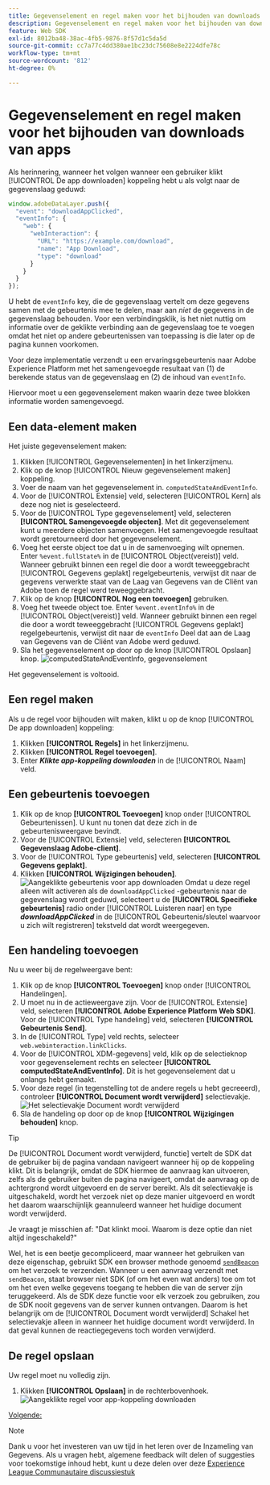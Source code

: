 ```yaml
---
title: Gegevenselement en regel maken voor het bijhouden van downloads van apps
description: Gegevenselement en regel maken voor het bijhouden van downloads van apps
feature: Web SDK
exl-id: 8012ba48-38ac-4fb5-9876-8f57d1c5da5d
source-git-commit: cc7a77c4dd380ae1bc23dc75608e8e2224dfe78c
workflow-type: tm+mt
source-wordcount: '812'
ht-degree: 0%

---
```


# Gegevenselement en regel maken voor het bijhouden van downloads van apps

Als herinnering, wanneer het volgen wanneer een gebruiker klikt [!UICONTROL De app downloaden] koppeling hebt u als volgt naar de gegevenslaag geduwd:

```js
window.adobeDataLayer.push({
  "event": "downloadAppClicked",
  "eventInfo": {
    "web": {
      "webInteraction": {
        "URL": "https://example.com/download",
        "name": "App Download",
        "type": "download"
      }
    }
  }
});
```

U hebt de `eventInfo` key, die de gegevenslaag vertelt om deze gegevens samen met de gebeurtenis mee te delen, maar aan _niet_ de gegevens in de gegevenslaag behouden. Voor een verbindingsklik, is het niet nuttig om informatie over de geklikte verbinding aan de gegevenslaag toe te voegen omdat het niet op andere gebeurtenissen van toepassing is die later op de pagina kunnen voorkomen.

Voor deze implementatie verzendt u een ervaringsgebeurtenis naar Adobe Experience Platform met het samengevoegde resultaat van (1) de berekende status van de gegevenslaag en (2) de inhoud van `eventInfo`.

Hiervoor moet u een gegevenselement maken waarin deze twee blokken informatie worden samengevoegd.

## Een data-element maken

Het juiste gegevenselement maken:

1. Klikken [!UICONTROL Gegevenselementen] in het linkerzijmenu.
1. Klik op de knop [!UICONTROL Nieuw gegevenselement maken] koppeling.
1. Voer de naam van het gegevenselement in. `computedStateAndEventInfo`.
1. Voor de [!UICONTROL Extensie] veld, selecteren [!UICONTROL Kern] als deze nog niet is geselecteerd.
1. Voor de [!UICONTROL Type gegevenselement] veld, selecteren **[!UICONTROL Samengevoegde objecten]**. Met dit gegevenselement kunt u meerdere objecten samenvoegen. Het samengevoegde resultaat wordt geretourneerd door het gegevenselement.
1. Voeg het eerste object toe dat u in de samenvoeging wilt opnemen. Enter `%event.fullState%` in de [!UICONTROL Object(vereist)] veld. Wanneer gebruikt binnen een regel die door a wordt teweeggebracht [!UICONTROL Gegevens geplakt] regelgebeurtenis, verwijst dit naar de gegevens verwerkte staat van de Laag van Gegevens van de Cliënt van Adobe toen de regel werd teweeggebracht.
1. Klik op de knop  **[!UICONTROL Nog een toevoegen]** gebruiken.
1. Voeg het tweede object toe. Enter `%event.eventInfo%` in de [!UICONTROL Object(vereist)] veld. Wanneer gebruikt binnen een regel die door a wordt teweeggebracht [!UICONTROL Gegevens geplakt] regelgebeurtenis, verwijst dit naar de `eventInfo` Deel dat aan de Laag van Gegevens van de Cliënt van Adobe werd geduwd.
1. Sla het gegevenselement op door op de knop [!UICONTROL Opslaan] knop.
   ![computedStateAndEventInfo, gegevenselement](../assets/computed-state-and-event-info-data-element.png)

Het gegevenselement is voltooid.

## Een regel maken

Als u de regel voor bijhouden wilt maken, klikt u op de knop [!UICONTROL De app downloaden] koppeling:

1. Klikken **[!UICONTROL Regels]** in het linkerzijmenu.
1. Klikken **[!UICONTROL Regel toevoegen]**.
1. Enter **_Klikte app-koppeling downloaden_** in de [!UICONTROL Naam] veld.

## Een gebeurtenis toevoegen

1. Klik op de knop **[!UICONTROL Toevoegen]** knop onder [!UICONTROL Gebeurtenissen]. U kunt nu tonen dat deze zich in de gebeurtenisweergave bevindt.
1. Voor de [!UICONTROL Extensie] veld, selecteren **[!UICONTROL Gegevenslaag Adobe-client]**.
1. Voor de [!UICONTROL Type gebeurtenis] veld, selecteren **[!UICONTROL Gegevens geplakt]**.
1. Klikken **[!UICONTROL Wijzigingen behouden]**.
   ![Aangeklikte gebeurtenis voor app downloaden](../assets/download-app-clicked-event.png)
Omdat u deze regel alleen wilt activeren als de `downloadAppClicked` -gebeurtenis naar de gegevenslaag wordt geduwd, selecteert u de **[!UICONTROL Specifieke gebeurtenis]** radio onder [!UICONTROL Luisteren naar] en type **_downloadAppClicked_** in de [!UICONTROL Gebeurtenis/sleutel waarvoor u zich wilt registreren]  tekstveld dat wordt weergegeven.

## Een handeling toevoegen

Nu u weer bij de regelweergave bent:

1. Klik op de knop **[!UICONTROL Toevoegen]** knop onder [!UICONTROL Handelingen].
1. U moet nu in de actieweergave zijn. Voor de [!UICONTROL Extensie] veld, selecteren **[!UICONTROL Adobe Experience Platform Web SDK]**. Voor de [!UICONTROL Type handeling] veld, selecteren **[!UICONTROL Gebeurtenis Send]**.
1. In de [!UICONTROL Type] veld rechts, selecteer `web.webinteraction.linkClicks`.
1. Voor de [!UICONTROL XDM-gegevens] veld, klik op de selectieknop voor gegevenselement rechts en selecteer **[!UICONTROL computedStateAndEventInfo]**. Dit is het gegevenselement dat u onlangs hebt gemaakt.
1. Voor deze regel (in tegenstelling tot de andere regels u hebt gecreeerd), controleer **[!UICONTROL Document wordt verwijderd]** selectievakje.
   ![Het selectievakje Document wordt verwijderd](../assets/document-will-unload.png)
1. Sla de handeling op door op de knop **[!UICONTROL Wijzigingen behouden]** knop.

>[!TIP]
>
>De [!UICONTROL Document wordt verwijderd, functie] vertelt de SDK dat de gebruiker bij de pagina vandaan navigeert wanneer hij op de koppeling klikt. Dit is belangrijk, omdat de SDK hiermee de aanvraag kan uitvoeren, zelfs als de gebruiker buiten de pagina navigeert, omdat de aanvraag op de achtergrond wordt uitgevoerd en de server bereikt. Als dit selectievakje is uitgeschakeld, wordt het verzoek niet op deze manier uitgevoerd en wordt het daarom waarschijnlijk geannuleerd wanneer het huidige document wordt verwijderd.
>
>Je vraagt je misschien af: &quot;Dat klinkt mooi. Waarom is deze optie dan niet altijd ingeschakeld?&quot;
>
>Wel, het is een beetje gecompliceerd, maar wanneer het gebruiken van deze eigenschap, gebruikt SDK een browser methode genoemd [`sendBeacon`](https://developer.mozilla.org/en-US/docs/Web/API/Navigator/sendBeacon) om het verzoek te verzenden. Wanneer u een aanvraag verzendt met `sendBeacon`, staat browser niet SDK (of om het even wat anders) toe om tot om het even welke gegevens toegang te hebben die van de server zijn teruggekeerd. Als de SDK deze functie voor elk verzoek zou gebruiken, zou de SDK nooit gegevens van de server kunnen ontvangen. Daarom is het belangrijk om de [!UICONTROL Document wordt verwijderd] Schakel het selectievakje alleen in wanneer het huidige document wordt verwijderd. In dat geval kunnen de reactiegegevens toch worden verwijderd.

## De regel opslaan

Uw regel moet nu volledig zijn.

1. Klikken **[!UICONTROL Opslaan]** in de rechterbovenhoek.
   ![Aangeklikte regel voor app-koppeling downloaden](../assets/download-app-link-clicked-rule.png)

[Volgende: ](publish-the-library.md)

>[!NOTE]
>
>Dank u voor het investeren van uw tijd in het leren over de Inzameling van Gegevens. Als u vragen hebt, algemene feedback wilt delen of suggesties voor toekomstige inhoud hebt, kunt u deze delen over deze [Experience League Communautaire discussiestuk](https://experienceleaguecommunities.adobe.com/t5/adobe-experience-platform-launch/tutorial-discussion-use-adobe-experience-platform-data/m-p/543877)